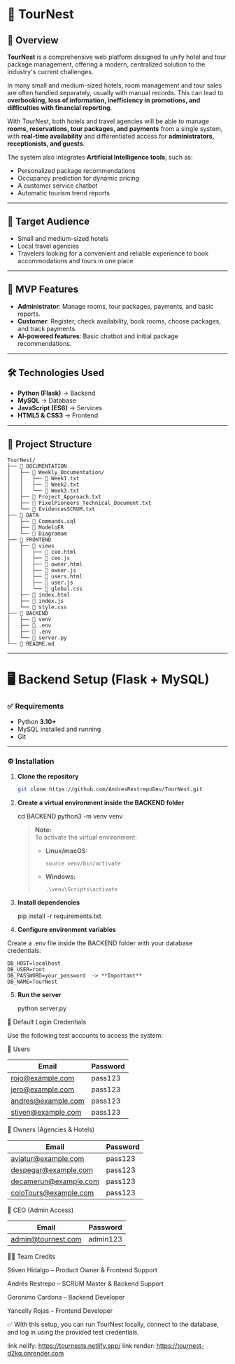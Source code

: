 # 🏨 TourNest

## 📖 Overview
**TourNest** is a comprehensive web platform designed to unify hotel and tour package management, offering a modern, centralized solution to the industry's current challenges.

In many small and medium-sized hotels, room management and tour sales are often handled separately, usually with manual records. This can lead to **overbooking, loss of information, inefficiency in promotions, and difficulties with financial reporting**.

With TourNest, both hotels and travel agencies will be able to manage **rooms, reservations, tour packages, and payments** from a single system, with **real-time availability** and differentiated access for **administrators, receptionists, and guests**.

The system also integrates **Artificial Intelligence tools**, such as:
- Personalized package recommendations  
- Occupancy prediction for dynamic pricing  
- A customer service chatbot  
- Automatic tourism trend reports  

---

## 🎯 Target Audience
- Small and medium-sized hotels  
- Local travel agencies  
- Travelers looking for a convenient and reliable experience to book accommodations and tours in one place  

---

## 🚀 MVP Features
- **Administrator**: Manage rooms, tour packages, payments, and basic reports.  
- **Customer**: Register, check availability, book rooms, choose packages, and track payments.  
- **AI-powered features**: Basic chatbot and initial package recommendations.  

---

## 🛠️ Technologies Used
- **Python (Flask)** → Backend  
- **MySQL** → Database  
- **JavaScript (ES6)** → Services  
- **HTML5 & CSS3** → Frontend  

---

## 📂 Project Structure

```
TourNest/
├── 📁 DOCUMENTATION    
│   ├── 📁 Weekly_Documentation/     
│   │   ├── 📄 Week1.txt           
│   │   ├── 📄 Week2.txt           
│   │   └── 📄 Week3.txt   
│   ├── 📄 Project_Approach.txt
│   ├── 📄 PixelPioneers_Technical_Document.txt 
│   └── 📄 EvidencesSCRUM.txt           
├── 📁 DATA
│   ├── 📄 Commands.sql
│   ├── 📄 ModeloER
│   └── 📄 Diagramam 
├── 📁 FRONTEND  
│   ├── 📁 views   
│   │   ├── 📄 ceo.html              
│   │   ├── 📄 ceo.js 
│   │   ├── 📄 owner.html              
│   │   ├── 📄 owner.js
│   │   ├── 📄 users.html              
│   │   ├── 📄 user.js                            
│   │   └── 📄 global.css    
│   ├── 📄 index.html              
│   ├── 📄 index.js                           
│   └── 📄 style.css            
├── 📁 BACKEND
│   ├── 📄 venv
│   ├── 📄 .env
│   ├── 📄 .env                           
│   └── 📄 server.py
└── 📄 README.md                 
```

---

# 🖥️ Backend Setup (Flask + MySQL)

### ✅ Requirements
- Python **3.10+**  
- MySQL installed and running  
- Git  

---

### ⚙️ Installation

1. **Clone the repository**
   ```bash
   git clone https://github.com/AndresRestrepoDev/TourNest.git

2. **Create a virtual environment inside the BACKEND folder**

    cd BACKEND
    python3 -m venv venv

    > **Note:**  
    > To activate the virtual environment:
    > - **Linux/macOS:**  
    >   ```
    >   source venv/bin/activate
    >   ```
    > - **Windows:**  
    >   ```
    >   .\venv\Scripts\activate
    >   ```

3. **Install dependencies**

    pip install -r requirements.txt

4. **Configure environment variables**

Create a .env file inside the BACKEND folder with your database credentials:

    DB_HOST=localhost
    DB_USER=root
    DB_PASSWORD=your_password  -> **Important** 
    DB_NAME=TourNest

5. **Run the server**

    python server.py

🔑 Default Login Credentials

Use the following test accounts to access the system:

👥 Users

| Email                                           | Password |
| ----------------------------------------------- | -------- |
| [rojo@example.com](mailto:rojo@example.com)     | pass123  |
| [jero@example.com](mailto:jero@example.com)     | pass123  |
| [andres@example.com](mailto:andres@example.com) | pass123  |
| [stiven@example.com](mailto:stiven@example.com) | pass123  |

🏢 Owners (Agencies & Hotels)

| Email                                                 | Password |
| ----------------------------------------------------- | -------- |
| [aviatur@example.com](mailto:aviatur@example.com)     | pass123  |
| [despegar@example.com](mailto:despegar@example.com)   | pass123  |
| [decamerun@example.com](mailto:decamerun@example.com) | pass123  |
| [coloTours@example.com](mailto:coloTours@example.com) | pass123  |

👑 CEO (Admin Access)

| Email                                           | Password |
| ----------------------------------------------- | -------- |
| [admin@tournest.com](mailto:admin@tournest.com) | admin123 |


👨‍💻 Team Credits

Stiven Hidalgo – Product Owner & Frontend Support

Andrés Restrepo – SCRUM Master & Backend Support

Geronimo Cardona – Backend Developer

Yancelly Rojas – Frontend Developer

✅ With this setup, you can run TourNest locally, connect to the database, and log in using the provided test credentials.

link nelify: https://tournests.netlify.app/
link render: https://tournest-d2kq.onrender.com
